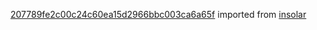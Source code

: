 [207789fe2c00c24c60ea15d2966bbc003ca6a65f](https://github.com/insolar/insolar/commit/207789fe2c00c24c60ea15d2966bbc003ca6a65f) imported from [insolar](https://github.com/insolar/insolar)
